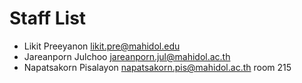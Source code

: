 # Staff List

* Likit Preeyanon likit.pre@mahidol.edu
* Jareanporn Julchoo jareanporn.jul@mahidol.ac.th
* Napatsakorn Pisalayon napatsakorn.pis@mahidol.ac.th room 215